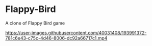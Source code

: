 # Flappy-Bird
A clone of Flappy Bird game


https://user-images.githubusercontent.com/40031408/193991372-781c6e43-c75c-4d46-8006-dc92a66717c1.mp4

